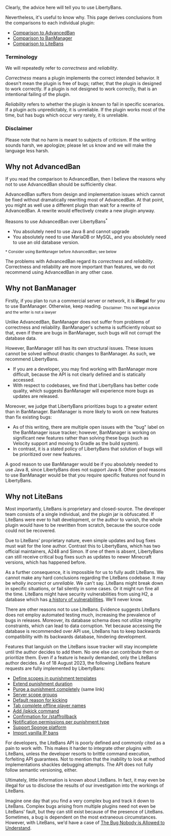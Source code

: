
Clearly, the advice here will tell you to use LibertyBans.

Nevertheless, it's useful to know why. This page derives conclusions from the comparisons to each individual plugin:
* [Comparison to AdvancedBan](Comparison-to-AdvancedBan)
* [Comparison to BanManager](Comparison-to-BanManager)
* [Comparison to LiteBans](Comparison-to-LiteBans)

### Terminology

We will repeatedly refer to *correctness* and *reliability*.

*Correctness* means a plugin implements the correct intended behavior. It doesn't mean the plugin is free of bugs; rather, that the plugin is designed to work correctly. If a plugin is not designed to work correctly, that is an intentional failing of the plugin.

*Reliability* refers to whether the plugin is known to fail in specific scenarios. If a plugin acts unpredictably, it is unreliable. If the plugin works most of the time, but has bugs which occur very rarely, it is unreliable.

### Disclaimer

Please note that no harm is meant to subjects of criticism. If the writing sounds harsh, we apologize; please let us know and we will make the language less harsh.

## Why not AdvancedBan

If you read the comparison to AdvancedBan, then I believe the reasons why not to use AdvancedBan should be sufficiently clear.

AdvancedBan suffers from design and implementation issues which cannot be fixed without dramatically rewriting most of AdvancedBan.  At that point, you might as well use a different plugin than wait for a rewrite of AdvancedBan. A rewrite would effectively create a new plugin anyway.

Reasons to use AdvancedBan over LibertyBans<sup>*</sup>
* You absolutely need to use Java 8 and cannot upgrade
* You absolutely need to use MariaDB or MySQL, and you absolutely need to use an old database version.

<sup>* Consider using BanManager before AdvancedBan; see below</sup>

The problems with AdvancedBan regard its *correctness* and *reliability*. Correctness and reliability are more important than features, we do not recommend using AdvancedBan in any other case.

## Why not BanManager

Firstly, if you plan to run a commercial server or network, it is **illegal** for you to use BanManager. Otherwise, keep reading. <sub>Disclaimer: This not legal advice and the writer is not a lawyer</sub>

Unlike AdvancedBan, BanManager does not suffer from problems of correctness and reliability. BanManager's schema is sufficiently robust so that, even if there are bugs in BanManager, such bugs will not corrupt the database data.

However, BanManager still has its own structural issues. These issues cannot be solved without drastic changes to BanManager. As such, we recommend LibertyBans.
* If you are a developer, you may find working with BanManager more difficult, because the API is not clearly defined and is statically accessed.
* With respect to codebases, we find that LibertyBans has better code quality, which suggests BanManager will experience more bugs as updates are released.

Moreover, we judge that LibertyBans prioritizes bugs to a greater extent than in BanManager. BanManager is more likely to work on new features than fix existing bugs:
* As of this writing, there are multiple open issues with the "bug" label on the BanManager issue tracker; however, BanManager is working on significant new features rather than solving these bugs (such as Velocity support and moving to Gradle as the build system).
* In contrast, it is a stated policy of LibertyBans that solution of bugs will be prioritized over new features.

A good reason to use BanManager would be if you absolutely needed to use Java 8, since LibertyBans does not support Java 8. Other good reasons to use BanManager would be that you require specific features not found in LibertyBans.

## Why not LiteBans

Most importantly, LiteBans is proprietary and closed-source. The developer team consists of a single individual, and the plugin jar is obfuscated. If LiteBans were ever to halt development, or the author to vanish, the whole plugin would have to be rewritten from scratch, because the source code could not be recovered.

Due to LiteBans' proprietary nature, even simple updates and bug fixes must wait for the lone author. Contrast this to LibertyBans, which has two official maintainers, A248 and Simon. If one of them is absent, LibertyBans can still receive critical bug fixes such as updates to newer Minecraft versions, which has happened before.

As a further consequence, it is impossible for us to fully audit LiteBans. We cannot make any hard conclusions regarding the LiteBans codebase. It may be wholly *incorrect* or *unreliable*. We can't say. LiteBans might break down in specific situations, or fail silently in some cases. Or it might run fine all the time. LiteBans might have security vulnerabilities from using H2, a database which has [a history of vulnerabilities](https://www.cvedetails.com/vulnerability-list.php?vendor_id=17893&product_id=45580). We'll never know.

There are other reasons not to use LiteBans. Evidence suggests LiteBans does not employ automated testing much, increasing the prevalence of bugs in releases. Moreover, its database schema does not utilize integrity constraints, which can lead to data corruption. Yet because accessing the database is recommended over API use, LiteBans has to keep backwards compatibility with its backwards database, hindering development.

Features that languish on the LiteBans issue tracker will stay incomplete until the author decides to add them. No one else can contribute them or prioritize them. Even if a feature is heavily demanded, only the LiteBans author decides. As of 18 August 2023, the following LiteBans feature requests are fully implemented by LibertyBans:
* [Define scopes in punishment templates](https://gitlab.com/ruany/LiteBans/-/issues/502)
* [Extend punishment duration](https://gitlab.com/ruany/LiteBans/-/issues/494)
* [Purge a punishment completely](https://gitlab.com/ruany/LiteBans/-/issues/494) (same link)
* [Server scope groups](https://gitlab.com/ruany/LiteBans/-/issues/452)
* [Default reason for kicking](https://gitlab.com/ruany/LiteBans/-/issues/406)
* [Tab complete offline player names](https://gitlab.com/ruany/LiteBans/-/issues/349)
* [Add /ipkick command](https://gitlab.com/ruany/LiteBans/-/issues/301)
* [Confirmation for /staffrollback](https://gitlab.com/ruany/LiteBans/-/issues/185)
* [Notification permissions per punishment type](https://gitlab.com/ruany/LiteBans/-/issues/130)
* [Support Sponge platform](https://gitlab.com/ruany/LiteBans/-/issues/41)
* [Import vanilla IP bans](https://gitlab.com/ruany/LiteBans/-/issues/22)

For developers, the LiteBans API is poorly defined and commonly cited as a pain to work with. This makes it harder to integrate other plugins with LiteBans, unless the developer resorts to brittle command execution, forfeiting API guarantees. Not to mention that the inability to look at method implementations shackles debugging attempts. The API does not fully follow semantic versioning, either.

Ultimately, little information is known about LiteBans. In fact, it may even be illegal for us to disclose the results of our investigation into the workings of LiteBans.

Imagine one day that you find a very complex bug and track it down to LiteBans. Complex bugs arising from multiple plugins need not even be LiteBans' fault, but they can still exist because of the presence of LiteBans. Sometimes, a bug is dependent on the most extraneous circumstances. However, with LiteBans, we'd have a case of [The Bug Nobody is Allowed to Understand](https://www.gnu.org/philosophy/bug-nobody-allowed-to-understand.en.html).
